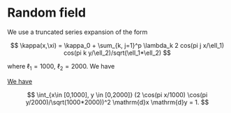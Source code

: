 # Random field

We use a truncated series expansion of the form

$$
  \kappa(x,\xi) = \kappa_0 + \sum_{k, j=1}^p  \lambda_k 2 cos(pi j x/\ell_1) cos(pi k y/\ell_2)/sqrt(\ell_1*\ell_2)
$$

where $\ell_1 = 1000$, $\ell_2 = 2000$. We have

[We have](https://www.wolframalpha.com/input?i=integrate+%282+cos%28pi+x%2F1000%29+cos%28pi+y%2F2000%29%2Fsqrt%281000*2000%29%29%5E2+for+x%3D0..1000+and+y%3D0..2000)

$$
  \int_{x\in [0,1000], y \in [0,2000]} (2 \cos(pi x/1000) \cos(pi y/2000)/\sqrt(1000*2000))^2 \mathrm{d}x \mathrm{d}y = 1.
$$




